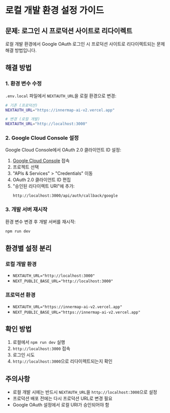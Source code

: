 # 로컬 개발 환경 설정 가이드

## 문제: 로그인 시 프로덕션 사이트로 리다이렉트

로컬 개발 환경에서 Google OAuth 로그인 시 프로덕션 사이트로 리다이렉트되는 문제 해결 방법입니다.

## 해결 방법

### 1. 환경 변수 수정

`.env.local` 파일에서 `NEXTAUTH_URL`을 로컬 환경으로 변경:

```bash
# 기존 (프로덕션)
NEXTAUTH_URL="https://innermap-ai-v2.vercel.app"

# 변경 (로컬 개발)
NEXTAUTH_URL="http://localhost:3000"
```

### 2. Google Cloud Console 설정

Google Cloud Console에서 OAuth 2.0 클라이언트 ID 설정:

1. [Google Cloud Console](https://console.cloud.google.com/) 접속
2. 프로젝트 선택
3. "APIs & Services" > "Credentials" 이동
4. OAuth 2.0 클라이언트 ID 편집
5. "승인된 리다이렉트 URI"에 추가:
   ```
   http://localhost:3000/api/auth/callback/google
   ```

### 3. 개발 서버 재시작

환경 변수 변경 후 개발 서버를 재시작:

```bash
npm run dev
```

## 환경별 설정 분리

### 로컬 개발 환경
- `NEXTAUTH_URL="http://localhost:3000"`
- `NEXT_PUBLIC_BASE_URL="http://localhost:3000"`

### 프로덕션 환경
- `NEXTAUTH_URL="https://innermap-ai-v2.vercel.app"`
- `NEXT_PUBLIC_BASE_URL="https://innermap-ai-v2.vercel.app"`

## 확인 방법

1. 로컬에서 `npm run dev` 실행
2. `http://localhost:3000` 접속
3. 로그인 시도
4. `http://localhost:3000`으로 리다이렉트되는지 확인

## 주의사항

- 로컬 개발 시에는 반드시 `NEXTAUTH_URL`을 `http://localhost:3000`으로 설정
- 프로덕션 배포 전에는 다시 프로덕션 URL로 변경 필요
- Google OAuth 설정에서 로컬 URI가 승인되어야 함
